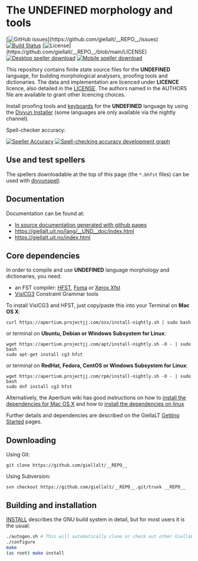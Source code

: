 The __UNDEFINED__ morphology and tools
==========================================

[![GitHub issues](https://img.shields.io/github/issues-raw/giellalt/__REPO__)](https://github.com/giellalt/__REPO__/issues)
[![Build Status](https://divvun-tc.thetc.se/api/github/v1/repository/giellalt/__REPO__/main/badge.svg)](https://github.com/giellalt/__REPO__/actions)
[![License](https://img.shields.io/github/license/giellalt/__REPO__)](https://github.com/giellalt/__REPO__/blob/main/LICENSE)
[![Desktop speller download](https://img.shields.io/badge/download%40latest-desktop--bhfst-brightgreen)](https://pahkat.uit.no/main/download/speller-__UND__?platform=desktop&channel=nightly)
[![Mobile speller download](https://img.shields.io/badge/download%40latest-mobile--bhfst-brightgreen)](https://pahkat.uit.no/main/download/speller-__UND__?platform=mbile&channel=nightly)

This repository contains finite state source files for the __UNDEFINED__ language,
for building morphological analysers, proofing tools
and dictionaries. The data and implementation are licenced under __LICENCE__
licence, also detailed in the
[LICENSE](https://github.com/giellalt/__REPO__/blob/main/LICENSE). The
authors named in the AUTHORS file are available to grant other licencing
choices.

Install proofing tools and [keyboards](https://github.com/giellalt/keyboard-__UND__)
for the __UNDEFINED__ language by using the [Divvun Installer](http://divvun.no)
(some languages are only available via the nightly channel).

Spell-checker accuracy:

[![Speller
Accuracy](https://img.shields.io/badge/Speller_Accuracy-XX_%25-green.svg)](https://giellalt.github.io/__REPO__/speller-report.html)
[![Spell-checking accuracy development
graph](https://giellalt.github.io/__REPO__/speller-report.svg)](https://giellalt.github.io/__REPO__/speller-report.svg)

Use and test spellers
---------------------

The spellers downloadable at the top of this page (the `*.bhfst` files) can be
used with [divvunspell](https://github.com/divvun/divvunspell).


Documentation
-------------

Documentation can be found at:

- [In source documentation generated with github
   pages](https://gilellalt.github.io/__REPO__/)
-   <https://giellalt.uit.no/lang/__UND__doc/index.html>
-   <https://giellalt.uit.no/index.html>

Core dependencies
-----------------

In order to compile and use __UNDEFINED__ language morphology and
dictionaries, you need:

- an FST compiler: [HFST](https://github.com/hfst/hfst), [Foma](https://github.com/mhulden/foma) or [Xerox Xfst](https://web.stanford.edu/~laurik/fsmbook/home.html)
- [VislCG3](https://visl.sdu.dk/svn/visl/tools/vislcg3/trunk) Constraint Grammar tools

To install VislCG3 and HFST, just copy/paste this into your Terminal on **Mac OS X**:

```
curl https://apertium.projectjj.com/osx/install-nightly.sh | sudo bash
```

or terminal on **Ubuntu, Debian or Windows Subsystem for Linux**:

```
wget https://apertium.projectjj.com/apt/install-nightly.sh -O - | sudo bash
sudo apt-get install cg3 hfst
```

or terminal on **RedHat, Fedora, CentOS or Windows Subsystem for Linux**:

```
wget https://apertium.projectjj.com/rpm/install-nightly.sh -O - | sudo bash
sudo dnf install cg3 hfst
```

Alternatively, the Apertium wiki has good instructions on how to [install the dependencies for Mac
OS X](https://wiki.apertium.org/wiki/Apertium_on_Mac_OS_X) and how to [install
the dependencies on
linux](https://wiki.apertium.org/wiki/Installation_of_grammar_libraries)

Further details and dependencies are described on the GiellaLT [Getting Started](https://giellalt.uit.no/infra/GettingStarted.html) pages.

Downloading
-----------

Using Git:
```
git clone https://github.com/giellalt/__REPO__
```

Using Subversion:
```
svn checkout https://github.com/giellalt/__REPO__.git/trunk __REPO__
```

Building and installation
-------------------------

[INSTALL](https://github.com/giellalt/__REPO__/blob/main/INSTALL)
describes the GNU build system in detail, but for most users it is the usual:

```sh
./autogen.sh # This will automatically clone or check out other GiellaLT dependencies
./configure
make
(as root) make install
```
